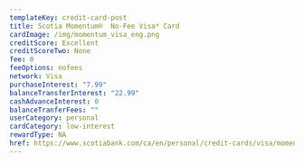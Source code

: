 ```yaml
---
templateKey: credit-card-post
title: Scotia Momentum®  No-Fee Visa* Card
cardImage: /img/momentum_visa_eng.png
creditScore: Excellent
creditScoreTwo: None
fee: 0
feeOptions: nofees
network: Visa
purchaseInterest: "7.99"
balanceTransferInterest: "22.99"
cashAdvanceInterest: 0
balanceTranferFees: ""
userCategory: personal
cardCategory: low-interest
rewardType: NA
href: https://www.scotiabank.com/ca/en/personal/credit-cards/visa/momentum-no-fee-card.html?cid=a-27077b-23277c-&dclid=CNHp692x8e8CFQZB1QodwLYMrw
---
```


